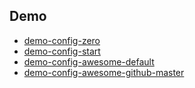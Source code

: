 
## Demo

* [demo-config-zero](demo-config-zero)
* [demo-config-start](demo-config-start)
* [demo-config-awesome-default](demo-config-awesome-default)
* [demo-config-awesome-github-master](demo-config-awesome-github-master)
